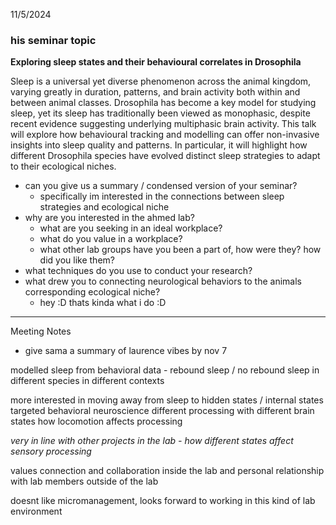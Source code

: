 11/5/2024
### his seminar topic
**Exploring sleep states and their behavioural correlates in Drosophila**   

Sleep is a universal yet diverse phenomenon across the animal kingdom, varying greatly in duration, patterns, and brain activity both within and between animal classes. Drosophila has become a key model for studying sleep, yet its sleep has traditionally been viewed as monophasic, despite recent evidence suggesting underlying multiphasic brain activity. This talk will explore how behavioural tracking and modelling can offer non-invasive insights into sleep quality and patterns. In particular, it will highlight how different Drosophila species have evolved distinct sleep strategies to adapt to their ecological niches.

- can you give us a summary / condensed version of your seminar?
	- specifically im interested in the connections between sleep strategies and ecological niche
- why are you interested in the ahmed lab?
	- what are you seeking in an ideal workplace?
	- what do you value in a workplace? 
	- what other lab groups have you been a part of, how were they? how did you like them?
- what techniques do you use to conduct your research?
- what drew you to connecting neurological behaviors to the animals corresponding ecological niche?
	- hey :D thats kinda what i do :D
-------
Meeting Notes

- give sama a summary of laurence vibes by nov 7

modelled sleep from behavioral data - rebound sleep / no rebound sleep in different species in different contexts

more interested in moving away from sleep to hidden states / internal states
targeted behavioral neuroscience 
different processing with different brain states
how locomotion affects processing

*very in line with other projects in the lab - how different states affect sensory processing*

values connection and collaboration inside the lab and personal relationship with lab members outside of the lab

doesnt like micromanagement, looks forward to working in this kind of lab environment